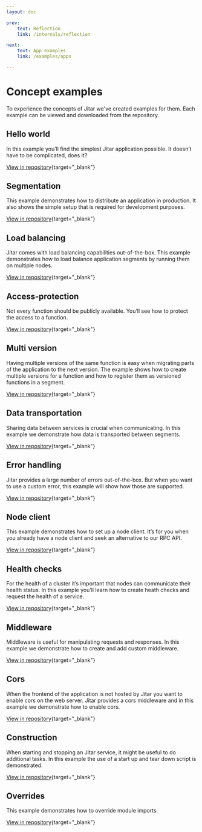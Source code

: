 ```yaml
---
layout: doc

prev:
    text: Reflection
    link: /internals/reflection

next:
    text: App examples
    link: /examples/apps

---
```


# Concept examples

To experience the concepts of Jitar we've created examples for them. Each example can be viewed and downloaded from the repository.

## Hello world

In this example you’ll find the simplest Jitar application possible. It doesn’t have to be complicated, does it?

[View in repository](https://github.com/MaskingTechnology/jitar/tree/main/examples/concepts/hello-world){target="_blank"}

## Segmentation
This example demonstrates how to distribute an application in production. It also shows the simple setup that is required for development purposes.

[View in repository](https://github.com/MaskingTechnology/jitar/tree/main/examples/concepts/segmentation){target="_blank"}

## Load balancing

Jitar comes with load balancing capabilities out-of-the-box. This example demonstrates how to load balance application segments by running them on multiple nodes.

[View in repository](https://github.com/MaskingTechnology/jitar/tree/main/examples/concepts/load-balancing){target="_blank"}

## Access-protection

Not every function should be publicly available. You’ll see how to protect the access to a function.

[View in repository](https://github.com/MaskingTechnology/jitar/tree/main/examples/concepts/access-protection){target="_blank"}

## Multi version

Having multiple versions of the same function is easy when migrating parts of the application to the next version. The example shows how to create multiple versions for a function and how to register them as versioned functions in a segment.

[View in repository](https://github.com/MaskingTechnology/jitar/tree/main/examples/concepts/multi-version){target="_blank"}

## Data transportation

Sharing data between services is crucial when communicating. In this example we demonstrate how data is transported between segments.

[View in repository](https://github.com/MaskingTechnology/jitar/tree/main/examples/concepts/data-transportation){target="_blank"}

## Error handling

Jitar provides a large number of errors out-of-the-box. But when you want to use a custom error, this example will show how those are supported.

[View in repository](https://github.com/MaskingTechnology/jitar/tree/main/examples/concepts/error-handling){target="_blank"}

## Node client

This example demonstrates how to set up a node client. It’s for you when you already have a node client and seek an alternative to our RPC API. 

[View in repository](https://github.com/MaskingTechnology/jitar/tree/main/examples/concepts/node-client){target="_blank"}

## Health checks

For the health of a cluster it’s important that nodes can communicate their health status. In this example you’ll learn how to create heath checks and request the health of a service.

[View in repository](https://github.com/MaskingTechnology/jitar/tree/main/examples/concepts/health-checks){target="_blank"}

## Middleware

Middleware is useful for manipulating requests and responses. In this example we demonstrate how to create and add custom middleware.

[View in repository](https://github.com/MaskingTechnology/jitar/tree/main/examples/concepts/middleware){target="_blank"}

## Cors

When the frontend of the application is not hosted by Jitar you want to enable cors on the web server. Jitar provides a cors middleware and in this example we demonstrate how to enable cors.

[View in repository](https://github.com/MaskingTechnology/jitar/tree/main/examples/concepts/cors){target="_blank"}

## Construction

When starting and stopping an Jitar service, it might be useful to do additional tasks. In this example the use of a start up and tear down script is demonstrated.

[View in repository](https://github.com/MaskingTechnology/jitar/tree/main/examples/concepts/construction){target="_blank"}

## Overrides

This example demonstrates how to override module imports.

[View in repository](https://github.com/MaskingTechnology/jitar/tree/main/examples/concepts/overrides){target="_blank"}
